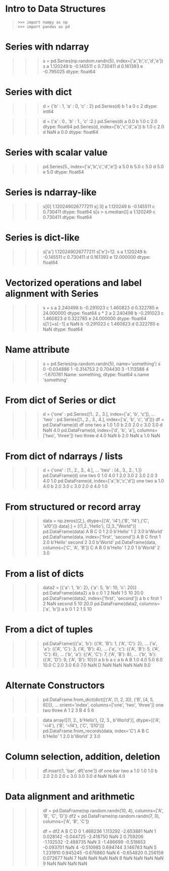 # Intro to Data Structures

> `>>> import numpy as np` <br>
`>>> import pandas as pd`<br>

# Series with ndarray
>>> s = pd.Series(np.random.randn(5), index=['a','b','c','d','e'])
>>> s
a    1.120249
b   -0.145511
c    0.730411
d    0.161393
e   -0.795025
dtype: float64

# Series with dict
>>> d = {'b' : 1, 'a' : 0, 'c' : 2}
>>> pd.Series(d)
b    1
a    0
c    2
dtype: int64

>>> d = {'a' : 0., 'b' : 1., 'c' :2.}
>>> pd.Series(d)
a    0.0
b    1.0
c    2.0
dtype: float64
>>> pd.Series(d, index=['b','c','d','a'])
b    1.0
c    2.0
d    NaN
a    0.0
dtype: float64


# Series with scalar value
>>> pd.Series(5., index=['a','b','c','d','e'])
a    5.0
b    5.0
c    5.0
d    5.0
e    5.0
dtype: float64

# Series is ndarray-like
>>> s[0]
1.120249026777211
>>> s[:3]
a    1.120249
b   -0.145511
c    0.730411
dtype: float64
>>> s[s > s.median()]
a    1.120249
c    0.730411
dtype: float64

# Series is dict-like
>>> s['a']
1.120249026777211
>>> s['e']=12.
>>> s
a     1.120249
b    -0.145511
c     0.730411
d     0.161393
e    12.000000
dtype: float64

# Vectorized operations and label alignment with Series
>>> s + s
a     2.240498
b    -0.291023
c     1.460823
d     0.322785
e    24.000000
dtype: float64
>>> s * 2
a     2.240498
b    -0.291023
c     1.460823
d     0.322785
e    24.000000
dtype: float64
>>> s[1:]+s[:-1]
a         NaN
b   -0.291023
c    1.460823
d    0.322785
e         NaN
dtype: float64

# Name attribute
>>> s = pd.Series(np.random.randn(5), name='something')
>>> s
0   -0.034886
1   -0.314753
2    0.704430
3   -1.113588
4   -1.670781
Name: something, dtype: float64
>>> s.name
'something'

# From dict of Series or dict
>>> d = {'one' : pd.Series([1., 2., 3.], index=['a', 'b', 'c']),
...     'two' : pd.Series([1., 2., 3., 4.], index=['a', 'b', 'c', 'd'])}
>>> df = pd.DataFrame(d)
>>> df
   one  two
a  1.0  1.0
b  2.0  2.0
c  3.0  3.0
d  NaN  4.0
>>> pd.DataFrame(d, index=['d', 'b', 'a'], columns=['two', 'three'])
   two three
d  4.0   NaN
b  2.0   NaN
a  1.0   NaN

# From dict of ndarrays / lists
>>> d = {'one' : [1., 2., 3., 4.],
...     'two' : [4., 3., 2., 1.]}
>>> pd.DataFrame(d)
   one  two
0  1.0  4.0
1  2.0  3.0
2  3.0  2.0
3  4.0  1.0
>>> pd.DataFrame(d, index=['a','b','c','d'])
   one  two
a  1.0  4.0
b  2.0  3.0
c  3.0  2.0
d  4.0  1.0

# From structured or record array
>>> data = np.zeros((2,), dtype=[('A', 'i4'),('B', 'f4'),('C', 'a10')])
>>> data[:] = [(1,2.,'Hello'), (2,3.,"World")]
>>> pd.DataFrame(data)
   A    B         C
0  1  2.0  b'Hello'
1  2  3.0  b'World'
>>> pd.DataFrame(data, index=['first', 'second'])
        A    B         C
first   1  2.0  b'Hello'
second  2  3.0  b'World'
>>> pd.DataFrame(data, columns=['C', 'A', 'B'])
          C  A    B
0  b'Hello'  1  2.0
1  b'World'  2  3.0

# From a list of dicts
>>> data2 = [{'a': 1, 'b': 2}, {'a': 5, 'b': 10, 'c': 20}]
>>> pd.DataFrame(data2)
   a   b     c
0  1   2   NaN
1  5  10  20.0
>>> pd.DataFrame(data2, index=['first', 'second'])
        a   b     c
first   1   2   NaN
second  5  10  20.0
>>> pd.DataFrame(data2, columns=['a', 'b'])
   a   b
0  1   2
1  5  10

# From a dict of tuples
>>> pd.DataFrame({('a', 'b'): {('A', 'B'): 1, ('A', 'C'): 2},
...             ('a', 'a'): {('A', 'C'): 3, ('A', 'B'): 4},
...             ('a', 'c'): {('A', 'B'): 5, ('A', 'C'): 6},
...             ('b', 'a'): {('A', 'C'): 7, ('A', 'B'): 8},
...             ('b', 'b'): {('A', 'D'): 9, ('A', 'B'): 10}})
       a              b
       b    a    c    a     b
A B  1.0  4.0  5.0  8.0  10.0
  C  2.0  3.0  6.0  7.0   NaN
  D  NaN  NaN  NaN  NaN   9.0
  
# Alternate Constructors
>>> pd.DataFrame.from_dict(dict([('A', [1, 2, 3]), ('B', [4, 5, 6])]),
...                             orient='index', columns=['one', 'two', 'three'])
   one  two  three
A    1    2      3
B    4    5      6

>>> data
array([(1, 2., b'Hello'), (2, 3., b'World')],
      dtype=[('A', '<i4'), ('B', '<f4'), ('C', 'S10')])
>>> pd.DataFrame.from_records(data, index='C')
          A    B
C
b'Hello'  1  2.0
b'World'  2  3.0

# Column selection, addition, deletion
>>> df.insert(1, 'bar', df['one'])
>>> df
   one  bar  two
a  1.0  1.0  1.0
b  2.0  2.0  2.0
c  3.0  3.0  3.0
d  NaN  NaN  4.0

# Data alignment and arithmetic
>>> df = pd.DataFrame(np.random.randn(10, 4), columns=['A', 'B', 'C', 'D'])
>>> df2 = pd.DataFrame(np.random.randn(7, 3), columns=['A', 'B', 'C'])
>>>
>>> df + df2
          A         B         C   D
0  1.468236  1.113292 -2.653881 NaN
1  0.028142 -0.044725 -2.418750 NaN
2  0.759206 -1.132532 -2.488735 NaN
3 -1.486699 -0.518653 -0.093701 NaN
4 -0.510985  0.694744  3.146783 NaN
5  1.231910  0.945245 -0.676860 NaN
6 -0.654820  0.256159  0.072677 NaN
7       NaN       NaN       NaN NaN
8       NaN       NaN       NaN NaN
9       NaN       NaN       NaN NaN


